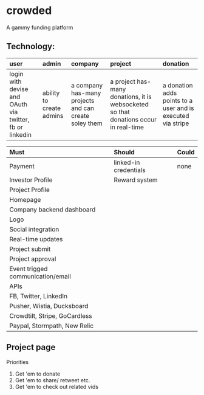 crowded
=======

A gammy funding platform

Technology:
---
|user |admin |company |project |donation |
|:--|:--|:--|:---|:---|
|login with devise and OAuth via twitter, fb or linkedin | ability to create admins | a company has-many projects and can create soley them| a project has-many donations, it is websocketed so that donations occur in real-time| a donation adds points to a user and is executed via stripe |

|Must |Should |Could |
|:--- |:----- |:---- |
|Payment |linked-in credentials |none|
|Investor Profile | Reward system | |
|Project Profile |||
|Homepage|||
|Company backend dashboard|||
|Logo|||
|Social integration|||
|Real-time updates|||
|Project submit|||
|Project approval|||
|Event trigged communication/email|||
|APIs|||
|FB, Twitter, LinkedIn|||
|Pusher, Wistia, Ducksboard|||
| Crowdtilt, Stripe, GoCardless|||
| Paypal, Stormpath, New Relic|||

Project page
---
Priorities

1. Get 'em to donate
2. Get 'em to share/ retweet etc.
3. Get 'em to check out related vids
